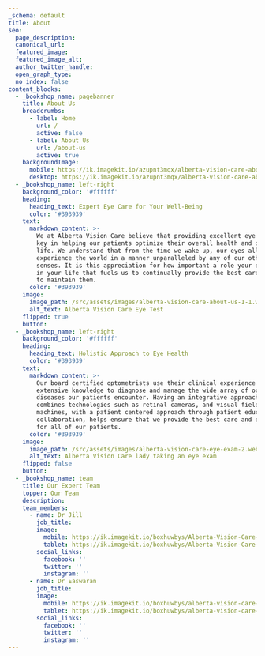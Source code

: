 ```yaml
---
_schema: default
title: About
seo:
  page_description:
  canonical_url:
  featured_image:
  featured_image_alt:
  author_twitter_handle:
  open_graph_type:
  no_index: false
content_blocks:
  - _bookshop_name: pagebanner
    title: About Us
    breadcrumbs:
      - label: Home
        url: /
        active: false
      - label: About Us
        url: /about-us
        active: true
    backgroundImage:
      mobile: https://ik.imagekit.io/azupnt3mqx/alberta-vision-care-about-us.webp
      desktop: https://ik.imagekit.io/azupnt3mqx/alberta-vision-care-about-us.webp
  - _bookshop_name: left-right
    background_color: '#ffffff'
    heading:
      heading_text: Expert Eye Care for Your Well-Being
      color: '#393939'
    text:
      markdown_content: >-
        We at Alberta Vision Care believe that providing excellent eye care is
        key in helping our patients optimize their overall health and quality of
        life. We understand that from the time we wake up, our eyes allow us to
        experience the world in a manner unparalleled by any of our other
        senses. It is this appreciation for how important a role your eyes play
        in your life that fuels us to continually provide the best care we can
        to maintain them.
      color: '#393939'
    image:
      image_path: /src/assets/images/alberta-vision-care-about-us-1-1.webp
      alt_text: Alberta Vision Care Eye Test
    flipped: true
    button:
  - _bookshop_name: left-right
    background_color: '#ffffff'
    heading:
      heading_text: Holistic Approach to Eye Health
      color: '#393939'
    text:
      markdown_content: >-
        Our board certified optometrists use their clinical experience and
        extensive knowledge to diagnose and manage the wide array of ocular
        diseases our patients encounter. Having an integrative approach that
        combines technologies such as retinal cameras, and visual field
        machines, with a patient centered approach through patient education and
        collaboration, helps ensure that we provide the best care and experience
        for all of our patients.
      color: '#393939'
    image:
      image_path: /src/assets/images/alberta-vision-care-eye-exam-2.webp
      alt_text: Alberta Vision Care lady taking an eye exam
    flipped: false
    button:
  - _bookshop_name: team
    title: Our Expert Team
    topper: Our Team
    description:
    team_members:
      - name: Dr Jill
        job_title:
        image:
          mobile: https://ik.imagekit.io/boxhuwbys/Alberta-Vision-Care-DrGill.webp
          tablet: https://ik.imagekit.io/boxhuwbys/Alberta-Vision-Care-DrGill.webp
        social_links:
          facebook: ''
          twitter: ''
          instagram: ''
      - name: Dr Easwaran
        job_title:
        image:
          mobile: https://ik.imagekit.io/boxhuwbys/alberta-vision-care-DrEaswaran.webp
          tablet: https://ik.imagekit.io/boxhuwbys/alberta-vision-care-DrEaswaran.webp
        social_links:
          facebook: ''
          twitter: ''
          instagram: ''
---
```

